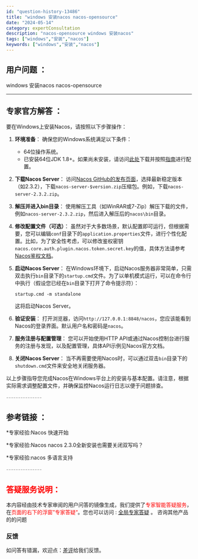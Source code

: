 ```yaml
---
id: "question-history-13486"
title: "windows 安装nacos nacos-opensource"
date: "2024-05-14"
category: expertConsultation
description: "nacos-opensource windows 安装nacos"
tags: ["windows","安装","nacos"]
keywords: ["windows","安装","nacos"]
---
```


## 用户问题 ： 
 windows 安装nacos nacos-opensource 

---------------
## 专家官方解答 ：

要在Windows上安装Nacos，请按照以下步骤操作：

1. **环境准备**：
   确保您的Windows系统满足以下条件：
   - 64位操作系统。
   - 已安装64位JDK 1.8+。如果尚未安装，请访问[此处](http://www.oracle.com/technetwork/java/javase/downloads/jdk8-downloads-2133151.html)下载并按照[指南](https://docs.oracle.com/cd/E19182-01/820-7851/inst_cli_jdk_javahome_t/)进行配置。

2. **下载Nacos Server**：
   访问[Nacos GitHub的发布页面](https://github.com/alibaba/nacos/releases)，选择最新稳定版本（如2.3.2），下载`nacos-server-$version.zip`压缩包。例如，下载`nacos-server-2.3.2.zip`。

3. **解压并进入bin目录**：
   使用解压工具（如WinRAR或7-Zip）解压下载的文件，例如`nacos-server-2.3.2.zip`，然后进入解压后的`nacos\bin`目录。

4. **修改配置文件（可选）**：
   虽然对于大多数场景，默认配置即可运行，但根据需要，您可以编辑`conf`目录下的`application.properties`文件，进行个性化配置。比如，为了安全性考虑，可以修改鉴权密钥`nacos.core.auth.plugin.nacos.token.secret.key`的值，具体方法请参考[Nacos鉴权文档](https://nacos.io/plugin/auth-plugin/)。

5. **启动Nacos Server**：
   在Windows环境下，启动Nacos服务器非常简单，只需双击执行`bin`目录下的`startup.cmd`文件。为了以单机模式运行，可以在命令行中执行（假设您已经在`bin`目录下打开了命令提示符）：
   ```
   startup.cmd -m standalone
   ```
   这将启动Nacos Server。

6. **验证安装**：
   打开浏览器，访问`http://127.0.0.1:8848/nacos`，您应该能看到Nacos的登录界面。默认用户名和密码是`nacos`。

7. **服务注册与配置管理**：
   您可以开始使用HTTP API或通过Nacos控制台进行服务的注册与发现，以及配置管理，具体API示例见Nacos官方文档。

8. **关闭Nacos Server**：
   当不再需要使用Nacos时，可以通过双击`bin`目录下的`shutdown.cmd`文件来安全地关闭服务器。

以上步骤指导您完成Nacos在Windows平台上的安装与基本配置。请注意，根据实际需求调整配置文件，并确保监控Nacos运行日志以便于问题排查。


<font color="#949494">---------------</font> 


## 参考链接 ：

*专家经验:Nacos 快速开始 
 
 *专家经验:Nacos nacos 2.3.0全新安装也需要关闭双写吗？ 
 
 *专家经验:nacos 多语言支持 


 <font color="#949494">---------------</font> 
 


## <font color="#FF0000">答疑服务说明：</font> 

本内容经由技术专家审阅的用户问答的镜像生成，我们提供了<font color="#FF0000">专家智能答疑服务</font>，在<font color="#FF0000">页面的右下的浮窗”专家答疑“</font>。您也可以访问 : [全局专家答疑](https://opensource.alibaba.com/chatBot) 。 咨询其他产品的的问题

### 反馈
如问答有错漏，欢迎点：[差评](https://ai.nacos.io/user/feedbackByEnhancerGradePOJOID?enhancerGradePOJOId=13499)给我们反馈。
